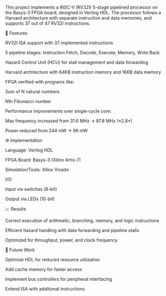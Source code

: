 This project implements a RISC-V (RV32I) 5-stage pipelined processor on the Basys-3 FPGA board, designed in Verilog HDL. The processor follows a Harvard architecture with separate instruction and data memories, and supports 37 out of 47 RV32I instructions.

🔑 Features

RV32I ISA support with 37 implemented instructions

5 pipeline stages: Instruction Fetch, Decode, Execute, Memory, Write Back

Hazard Control Unit (HCU) for stall management and data forwarding

Harvard architecture with 64KB instruction memory and 16KB data memory

FPGA verified with programs like:

Sum of N natural numbers

Nth Fibonacci number

Performance improvements over single-cycle core:

Max frequency increased from 31.6 MHz → 87.8 MHz (≈2.8×)

Power reduced from 244 mW → 96 mW

⚙️ Implementation

Language: Verilog HDL

FPGA Board: Basys-3 (Xilinx Artix-7)

Simulation/Tools: Xilinx Vivado

I/O:

Input via switches (8-bit)

Output via LEDs (10-bit)

📈 Results

Correct execution of arithmetic, branching, memory, and logic instructions

Efficient hazard handling with data forwarding and pipeline stalls

Optimized for throughput, power, and clock frequency

🚀 Future Work

Optimize HDL for reduced resource utilization

Add cache memory for faster access

Implement bus controllers for peripheral interfacing

Extend ISA with additional instructions
